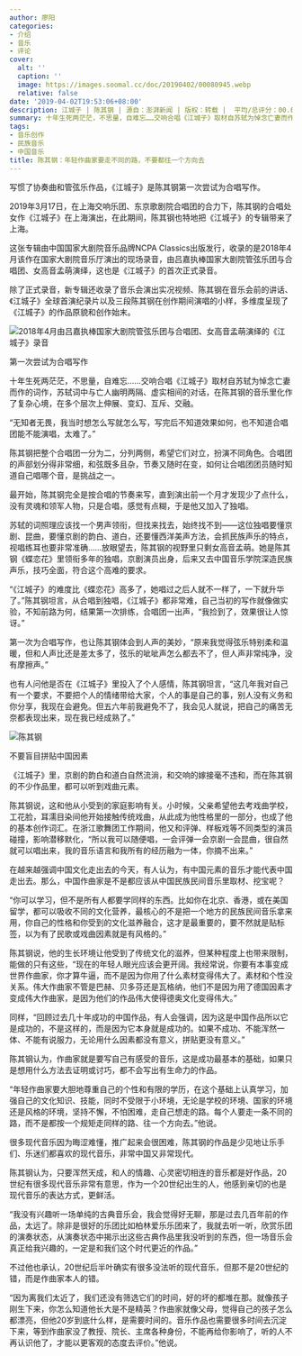 ```yaml
---
author: 廖阳
categories:
- 介绍
- 音乐
- 评论
cover:
  alt: ''
  caption: ''
  image: https://images.soomal.cc/doc/20190402/00080945.webp
  relative: false
date: '2019-04-02T19:53:06+08:00'
description: 江城子 | 陈其钢 | 源自：澎湃新闻 | 版权：转载 |  平均/总评分：00.00/0
summary: 十年生死两茫茫，不思量，自难忘……交响合唱《江城子》取材自苏轼为悼念亡妻而作的词作，苏轼词中与亡人幽明两隔、虚实相间的对话，在陈其钢的音乐里化作了复杂心境，在多个层次上伸展、变幻、互斥、交融……
tags:
- 音乐创作
- 民族音乐
- 中国音乐
title: 陈其钢：年轻作曲家要走不同的路，不要都往一个方向去
---
```


写惯了协奏曲和管弦乐作品，《江城子》是陈其钢第一次尝试为合唱写作。

2019年3月17日，在上海交响乐团、东京歌剧院合唱团的合力下，陈其钢的合唱处女作《江城子》在上海演出，在此期间，陈其钢也特地把《江城子》的专辑带来了上海。

这张专辑由中国国家大剧院音乐品牌NCPA Classics出版发行，收录的是2018年4月该作在国家大剧院音乐厅演出的现场录音，由吕嘉执棒国家大剧院管弦乐团与合唱团、女高音孟萌演绎，这也是《江城子》的首次正式录音。

除了正式录音，新专辑还收录了音乐会演出实况视频、陈其钢在音乐会前的讲话、《江城子》全球首演纪录片以及三段陈其钢在创作期间演唱的小样，多维度呈现了《江城子》的作品原貌和创作始末。

![2018年4月由吕嘉执棒国家大剧院管弦乐团与合唱团、女高音孟萌演绎的《江城子》录音](https://images.soomal.cc/doc/20190402/00080944.webp)





第一次尝试为合唱写作

十年生死两茫茫，不思量，自难忘……交响合唱《江城子》取材自苏轼为悼念亡妻而作的词作，苏轼词中与亡人幽明两隔、虚实相间的对话，在陈其钢的音乐里化作了复杂心境，在多个层次上伸展、变幻、互斥、交融。

“无知者无畏，我当时想怎么写就怎么写，写完后不知道效果如何，也不知道合唱团能不能演唱，太难了。” 

陈其钢把整个合唱团一分为二，分列两侧，希望它们对立，扮演不同角色。合唱团的声部划分得非常细，和弦既多且杂，节奏又随时在变，如何让合唱团团员随时知道自己唱哪个音，是挑战之一。

最开始，陈其钢完全是按合唱的节奏来写，直到演出前一个月才发现少了点什么，没有灵魂和领军人物，只是合唱，感觉有点糊，于是他又加入了独唱。

苏轼的词照理应该找一个男声领衔，但找来找去，始终找不到――这位独唱要懂京剧、昆曲，要懂京剧的韵白、道白，还要懂西洋美声方法，会抓民族声乐的特点，视唱练耳也要非常准确……放眼望去，陈其钢的视野里只剩女高音孟萌。她是陈其钢《蝶恋花》里领衔多年的独唱，京剧演员出身，后来又去中国音乐学院深造民族声乐，技巧全面，符合这个高难的要求。

“《江城子》的难度比《蝶恋花》高多了，她唱过之后人就不一样了，一下就升华了。”陈其钢坦言，从合唱到独唱，《江城子》都非常难，自己当初的写作就像做实验，不知前路为何，结果第一次排练，合唱团一出声，“我捡到了，效果很让人惊讶。”

第一次为合唱写作，也让陈其钢体会到人声的美妙，“原来我觉得弦乐特别柔和温暖，但和人声比还是差太多了，弦乐的呲呲声怎么都去不了，但人声非常纯净，没有摩擦声。”

也有人问他是否在《江城子》里投入了个人感情，陈其钢坦言，“这几年我对自己有一个要求，不要把个人的情绪带给大家，个人的事是自己的事，别人没有义务和你分享，我现在会避免。但五六年前我避免不了，我会见人就说，把自己的痛苦无奈都表现出来，现在我已经成熟了。”

![陈其钢](https://images.soomal.cc/doc/20190402/00080943.webp)





不要盲目拼贴中国因素

《江城子》里，京剧的韵白和道白自然流淌，和交响的嫁接毫不违和，而在陈其钢的不少作品里，都可以听到戏曲元素。

陈其钢说，这和他从小受到的家庭影响有关。小时候，父亲希望他去考戏曲学校，工花脸，耳濡目染间他开始接触传统戏曲，从此成为他性格里的一部分，也成了他的基本创作词汇。在浙江歌舞团工作期间，他又和评弹、样板戏等不同类型的演员碰撞，影响潜移默化，“所以我可以随便唱，一会评弹一会京剧一会昆曲，很自然就可以唱出来，我的音乐语言和我所有的经历融为一体，你摘不出来。”

在越来越强调中国文化走出去的今天，有人认为，有中国元素的音乐才能代表中国走出去。那么，中国作曲家是不是都应该从中国民族民间音乐里取材、挖宝呢？

“你可以学习，但不是所有人都要学同样的东西。比如你在北京、香港，或在美国留学，都可以吸收不同的文化营养，最核心的不是把一个地方的民族民间音乐拿来用，你自己的性格和你受到的文化滋养融合，这才是最重要的，要不然就是贴标签，以为有了民歌或戏曲因素就是有风格的。”

陈其钢说，他的生长环境让他受到了传统文化的滋养，但某种程度上也带来限制，能做的只有这些，“现在的年轻人眼光应该会更开阔。我经常说，你要有本事变成世界作曲家，你才算牛逼，而不是因为你用了什么素材变得伟大了。素材和个性没关系。伟大作曲家不管是巴赫、贝多芬还是瓦格纳，他们不是因为用了德国因素才变成伟大作曲家，是因为他们的作品伟大使得德奥文化变得伟大。”

同样，“回顾过去几十年成功的中国作品，有人会强调，因为这是中国作品所以它是成功的，不是这样的，而是因为它本身就是成功的。如果不成功、不能浑然一体、不能有说服力，无论用什么因素都没有意义，拼贴更没有意义。”

陈其钢认为，作曲家就是要写自己有感受的音乐，这是成功最基本的基础，如果只是想用什么方法去证明或讨巧，都不会写出有生命力的作品。

“年轻作曲家要大胆地尊重自己的个性和有限的学历，在这个基础上认真学习，加强自己的文化知识、技能，同时不受限于小环境，无论是学校的环境、国家的环境还是风格的环境，坚持不懈，不怕困难，走自己想走的路。每个人要走一条不同的路，而不是都按一个规矩走同样的路、往一个方向去。”他说。

很多现代音乐因为晦涩难懂，推广起来会很困难，陈其钢的作品是少见地让乐手们、乐迷们都喜欢的现代音乐，非常中国又非常现代。

陈其钢认为，只要浑然天成，和人的情趣、心灵密切相连的音乐都是好作品，20世纪有很多现代音乐非常有意思，作为一个20世纪出生的人，他感到亲切的也是现代音乐的表达方式，更鲜活。

“我没有兴趣听一场单纯的古典音乐会，我会觉得好无聊，那是过去几百年前的作品，太远了。除非是很好的乐团比如柏林爱乐乐团来了，我就去听一听，欣赏乐团的演奏状态，从演奏状态中揭示出这些古典作品里我没听到的东西，但一场音乐会真正给我兴趣的，一定是和我们这个时代更近的作品。”

不过他也承认，20世纪后半叶确实有很多没法听的现代音乐，但那不是20世纪的错，而是作曲家本人的错。

“因为离我们太近了，我们还没有筛选它们的时间，好的坏的都堆在那。就像孩子刚生下来，你怎么知道他长大是不是精英？作曲家就像父母，觉得自己的孩子怎么都漂亮，但他20岁到底什么样，是需要时间的。音乐作品也需要很多时间去沉淀下来，等到作曲家没了教授、院长、主席各种身份，不能再给你影响了，听的人不再认识他了，才能以更客观的态度去评价。”他说。